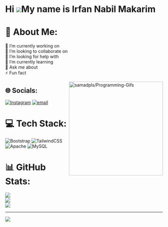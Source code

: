 Hi ![](https://user-images.githubusercontent.com/18350557/176309783-0785949b-9127-417c-8b55-ab5a4333674e.gif)My name is Irfan Nabil Makarim
===========================================================================================================================================
# 💫 About Me:
🔭 I’m currently working on<br>👯 I’m looking to collaborate on<br>🤝 I’m looking for help with<br>🌱 I’m currently learning<br>💬 Ask me about<br>⚡ Fun fact

<a href='https://github.com/samadpls/Programing-Gifs'>
<img align='right' src='https://programing-gifs.vercel.app/' widht=100 height=300 alt='samadpls/Programming-Gifs'></a>



## 🌐 Socials:
[![Instagram](https://img.shields.io/badge/Instagram-%23E4405F.svg?logo=Instagram&logoColor=white)](https://instagram.com/abillaee ) [![email](https://img.shields.io/badge/Email-D14836?logo=gmail&logoColor=white)](mailto:abillaee@yahoo.com) 

# 💻 Tech Stack:
![Bootstrap](https://img.shields.io/badge/bootstrap-%238511FA.svg?style=for-the-badge&logo=bootstrap&logoColor=white) ![TailwindCSS](https://img.shields.io/badge/tailwindcss-%2338B2AC.svg?style=for-the-badge&logo=tailwind-css&logoColor=white) ![Apache](https://img.shields.io/badge/apache-%23D42029.svg?style=for-the-badge&logo=apache&logoColor=white) ![MySQL](https://img.shields.io/badge/mysql-4479A1.svg?style=for-the-badge&logo=mysql&logoColor=white)
# 📊 GitHub Stats:
![](https://github-readme-stats.vercel.app/api?username=abillaee&theme=apprentice&hide_border=false&include_all_commits=false&count_private=true)<br/>
![](https://nirzak-streak-stats.vercel.app/?user=abillaee&theme=apprentice&hide_border=false)<br/>
![](https://github-readme-stats.vercel.app/api/top-langs/?username=abillaee&theme=apprentice&hide_border=false&include_all_commits=false&count_private=true&layout=compact)

---
[![](https://visitcount.itsvg.in/api?id=abillaee&icon=9&color=6)](https://visitcount.itsvg.in)

<!-- Proudly created with GPRM ( https://gprm.itsvg.in ) -->
